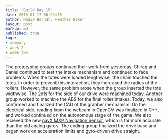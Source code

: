 ```yaml
---
title: 'Build Day 15'
date: 2015-01-17 06:29:15
author: Nadia Berndt, Heather Baker
layout: post
markup: md
published: true
tags: 
- summary
- week 2
- week two
---
```

The prototyping groups continued their work from yesterday. Chirag and Daniel continued to test the intake mechanism and continued to face problems. When the totes were loaded lengthwise, the chain touched the totes. In order to prevent this interaction, they increased the radius of the rollers. However, the same problem arose when the group inserted the tote widthwise. The 2x1s for the side of our drive were machined today. Another group worked to machine the ABS for the final roller intakes. Today, we also confirmed and finalized the CAD of the grabber mechanism.
On the electrical side, reading from the webcam in OpenCV was finalized in C++, and worked continued on the autonomous stage of the game. We also recieved the new <a href="http://www.andymark.com/product-p/am-3060.htm">navX MXP Navigation Sensor</a>, which is far more accurate than the old analog gyros. The coding group finalized the drive base and began work on acceleration limits and gyro-driven drive straight.

